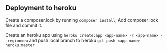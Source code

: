 
## Deployment to heroku

Create a composer.lock by running `composer install`; Add composer lock file and commit it.

Create an heroku app using `heroku create:app <app-name> -r <app-name> --region=eu` and push local branch to heroku `git push <app-name> heroku:master`
